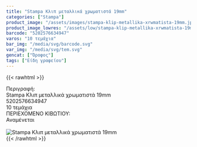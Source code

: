 ```yaml
---
title: "Stampa Κλιπ μεταλλικά χρωματιστά 19mm"
categories: ["Stampa"]
product_image: "/assets/images/stampa-klip-metallika-xrwmatista-19mm.jpg"
product_image_lowres: "/assets/low/stampa-klip-metallika-xrwmatista-19mm.jpg"
barcode: "5202576634947"
varos: "10 τεμάχια"
bar_img: "/media/svg/barcode.svg"
var_img: "/media/svg/tem.svg"
gencat: ["Όροφος"]
tags: ["Είδη γραφείου"]
---
```

{{< rawhtml >}}

<div class="sload659"><div class="product"><div id="sistatika">Περιγραφή:</div><div class="alltext">Stampa Κλιπ μεταλλικά χρωματιστά 19mm</div><div id="barcode"><div id="barimage1"></div><span id="bartext">5202576634947</span></div><div id="varos"><div id="temimg"></div><span id="varostext">10 τεμάχια</span></div><div id="kivotio">ΠΕΡΙΕΧΟΜΕΝΟ ΚΙΒΩΤΙΟΥ:<br>Αναμένεται</div><br><div class="pimg"><img alt="Stampa Κλιπ μεταλλικά χρωματιστά 19mm" title="Stampa Κλιπ μεταλλικά χρωματιστά 19mm" src="/assets/images/stampa-klip-metallika-xrwmatista-19mm.jpg"></div></div></div>
{{< /rawhtml >}}


